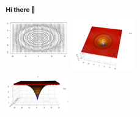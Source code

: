 ### Hi there 👋



<img src="https://github.com/xazip/xazip/blob/main/github_profile/Picture1.png" style="float: left; width: 33%; margin-right: 1%; margin-bottom: 0.5em;"><img src="https://github.com/xazip/xazip/blob/main/github_profile/Picture2.png" style="float: left; width: 33%; margin-right: 1%; margin-bottom: 0.5em;"><img src="https://github.com/xazip/xazip/blob/main/github_profile/Picture3.png" style="float: left; width: 33%; margin-right: 1%; margin-bottom: 0.5em;">
